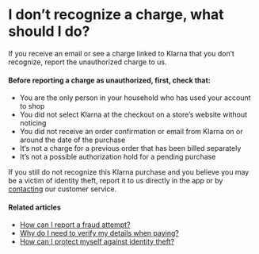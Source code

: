 # I don’t recognize a charge, what should I do?

If you receive an email or see a charge linked to Klarna that you don’t recognize, report the unauthorized charge to us.

#### Before reporting a charge as unauthorized, first, check that:

* You are the only person in your household who has used your account to shop
* You did not select Klarna at the checkout on a store’s website without noticing
* You did not receive an order confirmation or email from Klarna on or around the date of the purchase
* It‘s not a charge for a previous order that has been billed separately
* It’s not a possible authorization hold for a pending purchase

If you still do not recognize this Klarna purchase and you believe you may be a victim of identity theft, report it to us directly in the app or by [contacting](https://app.klarna.com/support/) our customer service.

#### Related articles

* [How can I report a fraud attempt?](https://www.klarna.com/us/customer-service/how-can-i-report-a-fraud-attempt/)
* [Why do I need to verify my details when paying?](https://www.klarna.com/us/customer-service/why-do-i-need-to-verify-my-details-when-paying/)
* [How can I protect myself against identity theft?](https://www.klarna.com/us/customer-service/how-can-i-protect-myself-against-identity-theft/)
